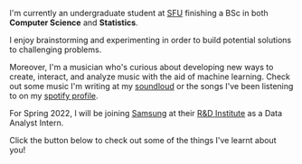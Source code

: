 I'm currently an undergraduate student at [SFU](https://www.sfu.ca) finishing a BSc in both **Computer Science** and **Statistics**. 

I enjoy brainstorming and experimenting in order to build potential solutions to challenging problems.

Moreover, I'm a musician who's curious about developing new ways to create, interact, and analyze music with the aid of machine learning. Check out some music I'm writing at my [soundloud](https://soundcloud.com/choenden-kyirong) or the songs I've been listening to on my [spotify profile](https://open.spotify.com/user/12182139320?si=17bed67a334541f4).

For Spring 2022, I will be joining [Samsung](https://www.samsung.com/ca/) at their [R&D Institute](https://research.samsung.com/srca) as a Data Analyst Intern.
<!---Previously, I worked as a Machine Learning Engineer Intern for [WorkSafeBC](https://www.worksafebc.com/en) on the Innovation Team. Moreover, I also work as a Data Scientist and Software Developer for [BetterCart](https://bettercart.ca/home). Previously, I worked in the Data Analytics division of the Strategic Policy Branch at the [CBSA](https://www.cbsa-asfc.gc.ca/menu-eng.html) as a Junior Data Scientist Intern.
I'm deeply passionate about music and the applications of AI to audio/music such as music information retrieval and composition. Moreover, I previously studied Jazz Performance for Trombone at the [University of Toronto](https://music.utoronto.ca/index.php). If I'm not on my computer, you'll most likely find me on the basketball court, soccer pitch, or playing/listening to [music](https://open.spotify.com/playlist/5nnUhG5qJfB8Pzs7Vodlii?si=v3lE_DKHSBaygH-eEBzpBQ).-->
Click the button below to check out some of the things I've learnt about you!